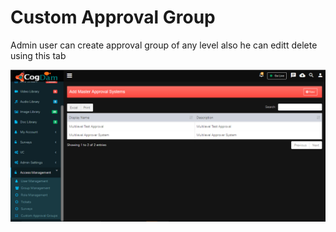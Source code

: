 # Custom Approval Group

Admin user can create approval group of any level also he can editt delete using this tab

![](../../.gitbook/assets/image%20%2891%29.png)

